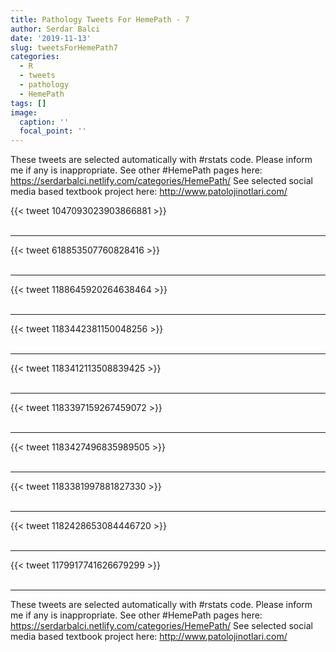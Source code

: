 ```yaml
---
title: Pathology Tweets For HemePath - 7
author: Serdar Balci
date: '2019-11-13'
slug: tweetsForHemePath7
categories:
  - R
  - tweets
  - pathology
  - HemePath
tags: []
image:
  caption: ''
  focal_point: ''
---
```



These tweets are selected automatically with #rstats code. Please inform me if any is inappropriate.
See other #HemePath pages here: https://serdarbalci.netlify.com/categories/HemePath/ 
See selected social media based textbook project here: http://www.patolojinotlari.com/

{{< tweet 1047093023903866881 >}}
<br>
<br>
<hr>
{{< tweet 618853507760828416 >}}
<br>
<br>
<hr>
{{< tweet 1188645920264638464 >}}
<br>
<br>
<hr>
{{< tweet 1183442381150048256 >}}
<br>
<br>
<hr>
{{< tweet 1183412113508839425 >}}
<br>
<br>
<hr>
{{< tweet 1183397159267459072 >}}
<br>
<br>
<hr>
{{< tweet 1183427496835989505 >}}
<br>
<br>
<hr>
{{< tweet 1183381997881827330 >}}
<br>
<br>
<hr>
{{< tweet 1182428653084446720 >}}
<br>
<br>
<hr>
{{< tweet 1179917741626679299 >}}
<br>
<br>
<hr>


These tweets are selected automatically with #rstats code. Please inform me if any is inappropriate.
See other #HemePath pages here: https://serdarbalci.netlify.com/categories/HemePath/ 
See selected social media based textbook project here: http://www.patolojinotlari.com/
